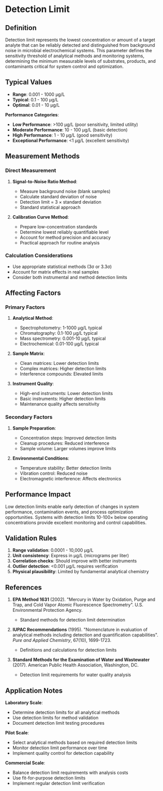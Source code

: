 <!--
Parameter ID: detection_limit
Category: operational
Generated: 2025-01-16T11:22:00.000Z
-->

# Detection Limit

## Definition

Detection limit represents the lowest concentration or amount of a target
analyte that can be reliably detected and distinguished from background noise in
microbial electrochemical systems. This parameter defines the sensitivity
threshold of analytical methods and monitoring systems, determining the minimum
measurable levels of substrates, products, and contaminants critical for system
control and optimization.

## Typical Values

- **Range**: 0.001 - 1000 μg/L
- **Typical**: 0.1 - 100 μg/L
- **Optimal**: 0.01 - 10 μg/L

**Performance Categories**:

- **Low Performance**: >100 μg/L (poor sensitivity, limited utility)
- **Moderate Performance**: 10 - 100 μg/L (basic detection)
- **High Performance**: 1 - 10 μg/L (good sensitivity)
- **Exceptional Performance**: <1 μg/L (excellent sensitivity)

## Measurement Methods

### Direct Measurement

1. **Signal-to-Noise Ratio Method**:

   - Measure background noise (blank samples)
   - Calculate standard deviation of noise
   - Detection limit = 3 × standard deviation
   - Standard statistical approach

2. **Calibration Curve Method**:
   - Prepare low-concentration standards
   - Determine lowest reliably quantifiable level
   - Account for method precision and accuracy
   - Practical approach for routine analysis

### Calculation Considerations

- Use appropriate statistical methods (3σ or 3.3σ)
- Account for matrix effects in real samples
- Consider both instrumental and method detection limits

## Affecting Factors

### Primary Factors

1. **Analytical Method**:

   - Spectrophotometry: 1-1000 μg/L typical
   - Chromatography: 0.1-100 μg/L typical
   - Mass spectrometry: 0.001-10 μg/L typical
   - Electrochemical: 0.01-100 μg/L typical

2. **Sample Matrix**:

   - Clean matrices: Lower detection limits
   - Complex matrices: Higher detection limits
   - Interference compounds: Elevated limits

3. **Instrument Quality**:
   - High-end instruments: Lower detection limits
   - Basic instruments: Higher detection limits
   - Maintenance quality affects sensitivity

### Secondary Factors

1. **Sample Preparation**:

   - Concentration steps: Improved detection limits
   - Cleanup procedures: Reduced interference
   - Sample volume: Larger volumes improve limits

2. **Environmental Conditions**:
   - Temperature stability: Better detection limits
   - Vibration control: Reduced noise
   - Electromagnetic interference: Affects electronics

## Performance Impact

Low detection limits enable early detection of changes in system performance,
contamination events, and process optimization opportunities. Systems with
detection limits 10-100× below operating concentrations provide excellent
monitoring and control capabilities.

## Validation Rules

1. **Range validation**: 0.0001 - 10,000 μg/L
2. **Unit consistency**: Express in μg/L (micrograms per liter)
3. **Correlation checks**: Should improve with better instruments
4. **Outlier detection**: <0.001 μg/L requires verification
5. **Physical plausibility**: Limited by fundamental analytical chemistry

## References

1. **EPA Method 1631** (2002). "Mercury in Water by Oxidation, Purge and Trap,
   and Cold Vapor Atomic Fluorescence Spectrometry". U.S. Environmental
   Protection Agency.

   - Standard methods for detection limit determination

2. **IUPAC Recommendations** (1995). "Nomenclature in evaluation of analytical
   methods including detection and quantification capabilities". _Pure and
   Applied Chemistry_, 67(10), 1699-1723.

   - Definitions and calculations for detection limits

3. **Standard Methods for the Examination of Water and Wastewater** (2017).
   American Public Health Association, Washington, DC.
   - Detection limit requirements for water quality analysis

## Application Notes

**Laboratory Scale**:

- Determine detection limits for all analytical methods
- Use detection limits for method validation
- Document detection limit testing procedures

**Pilot Scale**:

- Select analytical methods based on required detection limits
- Monitor detection limit performance over time
- Implement quality control for detection capability

**Commercial Scale**:

- Balance detection limit requirements with analysis costs
- Use fit-for-purpose detection limits
- Implement regular detection limit verification
